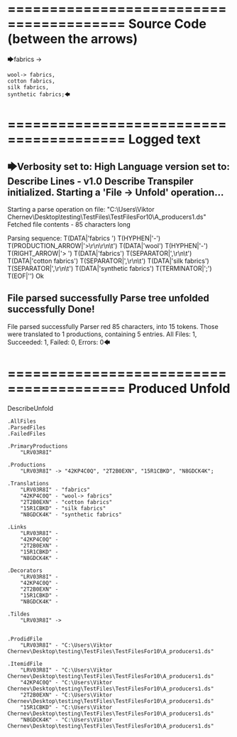 ========================================
Source Code (between the arrows)
========================================

🡆fabrics ->

	wool-> fabrics,
	cotton fabrics,
	silk fabrics,
	synthetic fabrics;🡄

========================================
Logged text
========================================

🡆Verbosity set to: High
Language version set to: Describe Lines - v1.0
Describe Transpiler initialized.
Starting a 'File -> Unfold' operation...
------------------------
Starting a parse operation on file: "C:\Users\Viktor Chernev\Desktop\testing\TestFiles\TestFilesFor10\A_producers1.ds"
Fetched file contents - 85 characters long

Parsing sequence: T(DATA|'fabrics ') T(HYPHEN|'-') T(PRODUCTION_ARROW|'>\r\n\r\n\t') T(DATA|'wool') T(HYPHEN|'-') T(RIGHT_ARROW|'> ') T(DATA|'fabrics') T(SEPARATOR|',\r\n\t') T(DATA|'cotton fabrics') T(SEPARATOR|',\r\n\t') T(DATA|'silk fabrics') T(SEPARATOR|',\r\n\t') T(DATA|'synthetic fabrics') T(TERMINATOR|';') T(EOF|'<EOF>') Ok

File parsed successfully
Parse tree unfolded successfully
Done!
------------------------
File parsed successfully
Parser red 85 characters, into 15 tokens.
Those were translated to 1 productions, containing 5 entries.
All Files: 1, Succeeded: 1, Failed: 0, Errors: 0🡄

========================================
Produced Unfold
========================================

DescribeUnfold

    .AllFiles
    .ParsedFiles
    .FailedFiles

    .PrimaryProductions
        "LRV03R8I" 

    .Productions
        "LRV03R8I" -> "42KP4C0Q", "2T2B0EXN", "15R1CBKD", "N8GDCK4K";

    .Translations
        "LRV03R8I" - "fabrics"
        "42KP4C0Q" - "wool-> fabrics"
        "2T2B0EXN" - "cotton fabrics"
        "15R1CBKD" - "silk fabrics"
        "N8GDCK4K" - "synthetic fabrics"

    .Links
        "LRV03R8I" - 
        "42KP4C0Q" - 
        "2T2B0EXN" - 
        "15R1CBKD" - 
        "N8GDCK4K" - 

    .Decorators
        "LRV03R8I" - 
        "42KP4C0Q" - 
        "2T2B0EXN" - 
        "15R1CBKD" - 
        "N8GDCK4K" - 

    .Tildes
        "LRV03R8I" -> 


    .ProdidFile
        "LRV03R8I" - "C:\Users\Viktor Chernev\Desktop\testing\TestFiles\TestFilesFor10\A_producers1.ds"

    .ItemidFile
        "LRV03R8I" - "C:\Users\Viktor Chernev\Desktop\testing\TestFiles\TestFilesFor10\A_producers1.ds"
        "42KP4C0Q" - "C:\Users\Viktor Chernev\Desktop\testing\TestFiles\TestFilesFor10\A_producers1.ds"
        "2T2B0EXN" - "C:\Users\Viktor Chernev\Desktop\testing\TestFiles\TestFilesFor10\A_producers1.ds"
        "15R1CBKD" - "C:\Users\Viktor Chernev\Desktop\testing\TestFiles\TestFilesFor10\A_producers1.ds"
        "N8GDCK4K" - "C:\Users\Viktor Chernev\Desktop\testing\TestFiles\TestFilesFor10\A_producers1.ds"

